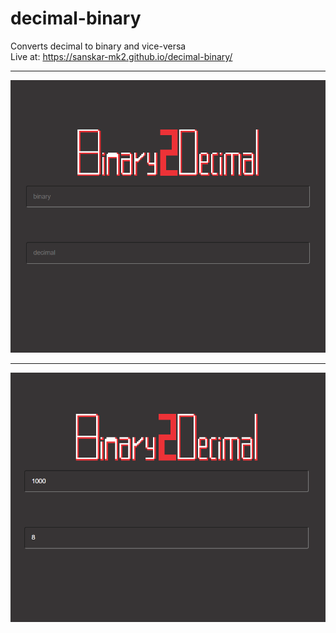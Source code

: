 # decimal-binary
Converts decimal to binary and vice-versa
<br>
Live at: https://sanskar-mk2.github.io/decimal-binary/
***
![Example 1](example1.png)
***
![Example 2](example2.png)
